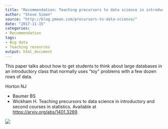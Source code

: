 ```yaml
---
title: "Recommendation: Teaching precursors to data science in introductory and second courses in statistics"
author: "Steve Simon"
source: "http://blog.pmean.com/precursors-to-data-science/"
date: "2017-11-15"
categories:
- Recommendation
tags:
- Big data
- Teaching resources
output: html_document
---
```


This paper talks about how to get students to think about large
databases in an introductory class that normally uses "toy" problems
with a few dozen rows of data.

<!---More--->

Horton NJ
- Baumer BS
- Wickham H. Teaching precursors to data science in
introductory and second courses in statistics. Available at
<https://arxiv.org/abs/1401.3269>.

![](http://www.pmean.com/images/images/17/precursors-to-data-science01.png)




